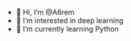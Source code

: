 - 👋 Hi, I’m @A6rem
- 👀 I’m interested in deep learning 
- 🌱 I’m currently learning Python 

<!---
A6rem/A6rem is a ✨ special ✨ repository because its `README.md` (this file) appears on your GitHub profile.
You can click the Preview link to take a look at your changes.
--->
